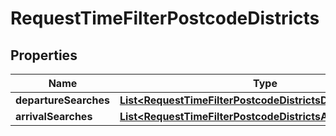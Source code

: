 

# RequestTimeFilterPostcodeDistricts

## Properties

Name | Type | Description | Notes
------------ | ------------- | ------------- | -------------
**departureSearches** | [**List&lt;RequestTimeFilterPostcodeDistrictsDepartureSearch&gt;**](RequestTimeFilterPostcodeDistrictsDepartureSearch.md) |  |  [optional]
**arrivalSearches** | [**List&lt;RequestTimeFilterPostcodeDistrictsArrivalSearch&gt;**](RequestTimeFilterPostcodeDistrictsArrivalSearch.md) |  |  [optional]



